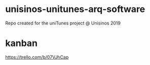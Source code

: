 # unisinos-unitunes-arq-software
Repo created for the uniTunes project @ Unisinos 2019

# kanban
https://trello.com/b/07VJhCap